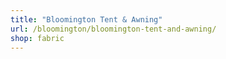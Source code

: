 ```yaml
---
title: "Bloomington Tent & Awning"
url: /bloomington/bloomington-tent-and-awning/
shop: fabric
---
```

